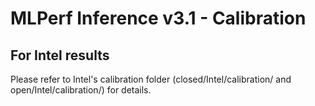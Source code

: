 # MLPerf Inference v3.1 - Calibration

## For Intel results

Please refer to Intel's calibration folder (closed/Intel/calibration/ and open/Intel/calibration/) for details.
